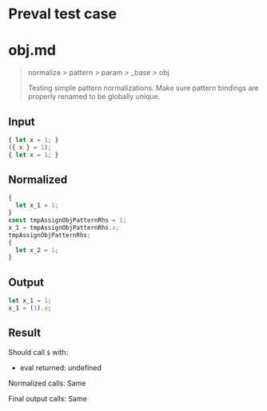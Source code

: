 # Preval test case

# obj.md

> normalize > pattern > param > _base > obj
>
> Testing simple pattern normalizations. Make sure pattern bindings are properly renamed to be globally unique.

## Input

`````js filename=intro
{ let x = 1; }
({ x } = 1);
{ let x = 1; }
`````

## Normalized

`````js filename=intro
{
  let x_1 = 1;
}
const tmpAssignObjPatternRhs = 1;
x_1 = tmpAssignObjPatternRhs.x;
tmpAssignObjPatternRhs;
{
  let x_2 = 1;
}
`````

## Output

`````js filename=intro
let x_1 = 1;
x_1 = (1).x;
`````

## Result

Should call `$` with:
 - eval returned: undefined

Normalized calls: Same

Final output calls: Same
